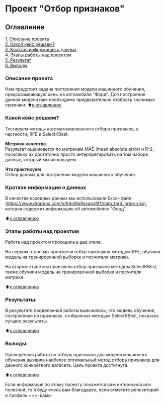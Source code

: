 # Проект "Отбор признаков"

## Оглавление  
[1. Описание проекта](.README.md#Описание-проекта)  
[2. Какой кейс решаем?](.README.md#Какой-кейс-решаем)  
[3. Краткая информация о данных](.README.md#Краткая-информация-о-данных)  
[4. Этапы работы над проектом](.README.md#Этапы-работы-над-проектом)  
[5. Результат](.README.md#Результат)    
[6. Выводы](.README.md#Выводы) 

### Описание проекта    
Нам предстоит задача построения модели машинного обучения, предсказывающую цены на автомобили "Форд". Для построения данной модели нам необходимо предварительно отобрать значимые признаки. 
:arrow_up:[к оглавлению](_)


### Какой кейс решаем?    
Тестируем методы автоматизированного отбора признаков, в частности, RFE и SelectKBest.

**Метрика качества**     
Результат оценивается по метрикам MAE (mean absolute error) и R^2, поскольку их достаточно просто интерпретировать на том наборе данных, который мы используем.

**Что практикуем**     
Отбор данных для построения модели машинного обучения.


### Краткая информация о данных
В качестве исходных данных мы использовали Excel-файл (https://www.dropbox.com/s/64ol9q9ssggz6f1/data_ford_price.xlsx), которая содержит информацию об автомобилях "Форд".

  
:arrow_up:[к оглавлению](.README.md#Оглавление)


### Этапы работы над проектом  
Работа над проектом проходила в два этапа.

На первом этапе мы произвели отбор признаков методом RFE, обучили модель на тренировочной выборке и посчитали метрики.

На втором этапе мы произвели отбор признаков методом SelectKBest, также обучили модель на тренировочной выборке и посчитали метрики.


:arrow_up:[к оглавлению](.README.md#Оглавление)


### Результаты:  
В результате проделанной работы выяснилось, что модель обучения, построенная на признаках, отобранных методом SelectKBest, показала лучшие результаты.

:arrow_up:[к оглавлению](.README.md#Оглавление)


### Выводы:  
Проведённая работа по отбору признаков для модели машинного обучения выявила наиболее оптимальный метод отбора признаков для данного конкретного датасета. Цель проекта достигнута.

:arrow_up:[к оглавлению](.README.md#Оглавление)


Если информация по этому проекту покажется вам интересной или полезной, то я буду очень вам благодарен, если отметите репозиторий и профиль ⭐️⭐️⭐️-дами
